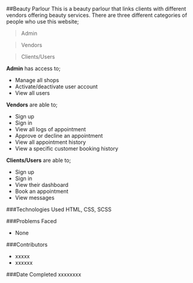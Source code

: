 ##Beauty Parlour
This is a beauty parlour that links clients with different vendors offering beauty services.
There are three different categories of people who use this website;
>Admin

>Vendors

>Clients/Users

**Admin** has access to;
* Manage all shops
* Activate/deactivate user account
* View all users

**Vendors** are able to;
* Sign up
* Sign in
* View all logs of appointment
* Approve or decline an appointment
* View all appointment history
* View a specific customer booking history

**Clients/Users** are able to;
* Sign up
* Sign in
* View their dashboard
* Book an appointment
* View messages


###Technologies Used
HTML, CSS, SCSS

###Problems Faced
* None

###Contributors
* xxxxx
* xxxxxx


###Date Completed
xxxxxxxx